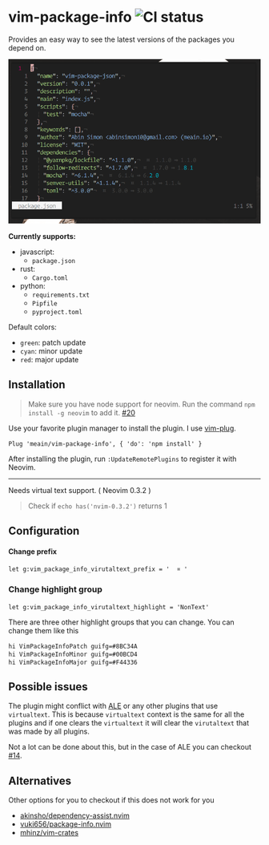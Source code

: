 # vim-package-info ![CI status](https://github.com/rschristian/vim-package-info/actions/workflows/ci.yml/badge.svg)

Provides an easy way to see the latest versions of the packages you depend on.

![](./media/package-json-example.png)

**Currently supports:**

-   javascript:
    -   `package.json`
-   rust:
    -   `Cargo.toml`
-   python:
    -   `requirements.txt`
    -   `Pipfile`
    -   `pyproject.toml`

Default colors:

-   `green`: patch update
-   `cyan`: minor update
-   `red`: major update

## Installation

> Make sure you have node support for neovim.
> Run the command `npm install -g neovim` to add it. [#20](https://github.com/meain/vim-package-info/issues/20)

Use your favorite plugin manager to install the plugin.
I use [vim-plug](https://github.com/junegunn/vim-plug).

```vim
Plug 'meain/vim-package-info', { 'do': 'npm install' }
```

After installing the plugin, run `:UpdateRemotePlugins` to register it with Neovim.

---

Needs virtual text support. ( Neovim 0.3.2 )

> Check if `echo has('nvim-0.3.2')` returns 1

## Configuration

#### Change prefix

```
let g:vim_package_info_virutaltext_prefix = '  ¤ '
```

### Change highlight group

```
let g:vim_package_info_virutaltext_highlight = 'NonText'
```

There are three other highlight groups that you can change.
You can change them like this

```
hi VimPackageInfoPatch guifg=#8BC34A
hi VimPackageInfoMinor guifg=#00BCD4
hi VimPackageInfoMajor guifg=#F44336
```

## Possible issues

The plugin might conflict with [ALE](https://github.com/w0rp/ale) or any other plugins that use `virtualtext`.
This is because `virtualtext` context is the same for all the plugins and if one clears the `virtualtext`
it will clear the `virutaltext` that was made by all plugins.

Not a lot can be done about this, but in the case of ALE you can checkout [#14](https://github.com/meain/vim-package-info/issues/14).

## Alternatives

Other options for you to checkout if this does not work for you

-   [akinsho/dependency-assist.nvim](https://github.com/akinsho/dependency-assist.nvim)
-   [vuki656/package-info.nvim](https://github.com/vuki656/package-info.nvim)
-   [mhinz/vim-crates](https://github.com/mhinz/vim-crates)
